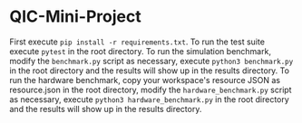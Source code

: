# QIC-Mini-Project

First execute `pip install -r requirements.txt`.
To run the test suite execute `pytest` in the root directory.
To run the simulation benchmark, modify the `benchmark.py` script as necessary, execute `python3 benchmark.py` in the root directory and the results will show up in the results directory.
To run the hardware benchmark, copy your workspace's resource JSON as resource.json in the root directory, modify the `hardware_benchmark.py` script as necessary, execute `python3 hardware_benchmark.py` in the root directory and the results will show up in the results directory.

